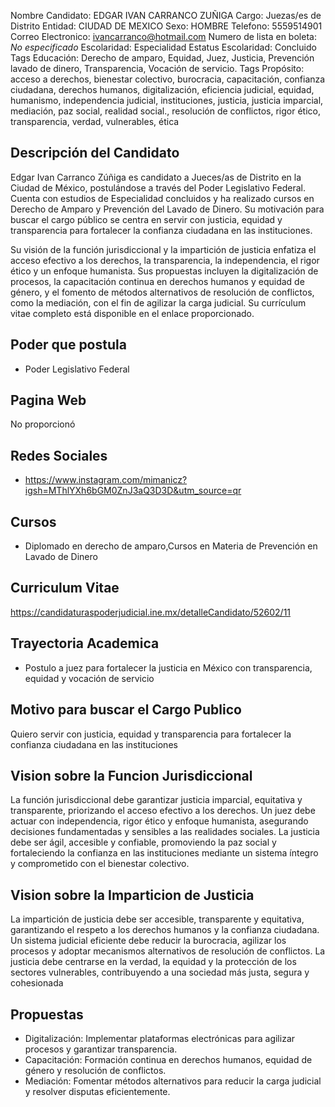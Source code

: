 Nombre Candidato: EDGAR IVAN CARRANCO ZUÑIGA
Cargo: Juezas/es de Distrito
Entidad: CIUDAD DE MEXICO
Sexo: HOMBRE
Telefono: 5559514901
Correo Electronico: ivancarranco@hotmail.com
Numero de lista en boleta: *No especificado*
Escolaridad: Especialidad
Estatus Escolaridad: Concluido
Tags Educación: Derecho de amparo, Equidad, Juez, Justicia, Prevención lavado de dinero, Transparencia, Vocación de servicio.
Tags Propósito: acceso a derechos, bienestar colectivo, burocracia, capacitación, confianza ciudadana, derechos humanos, digitalización, eficiencia judicial, equidad, humanismo, independencia judicial, instituciones, justicia, justicia imparcial, mediación, paz social, realidad social., resolución de conflictos, rigor ético, transparencia, verdad, vulnerables, ética


## Descripción del Candidato 

Edgar Ivan Carranco Zúñiga es candidato a Jueces/as de Distrito en la Ciudad de México, postulándose a través del Poder Legislativo Federal. Cuenta con estudios de Especialidad concluidos y ha realizado cursos en Derecho de Amparo y Prevención del Lavado de Dinero. Su motivación para buscar el cargo público se centra en servir con justicia, equidad y transparencia para fortalecer la confianza ciudadana en las instituciones.

Su visión de la función jurisdiccional y la impartición de justicia enfatiza el acceso efectivo a los derechos, la transparencia, la independencia, el rigor ético y un enfoque humanista. Sus propuestas incluyen la digitalización de procesos, la capacitación continua en derechos humanos y equidad de género, y el fomento de métodos alternativos de resolución de conflictos, como la mediación, con el fin de agilizar la carga judicial. Su currículum vitae completo está disponible en el enlace proporcionado.


## Poder que postula

- Poder Legislativo Federal


## Pagina Web

No proporcionó


## Redes Sociales

- https://www.instagram.com/mimanicz?igsh=MThlYXh6bGM0ZnJ3aQ3D3D&utm_source=qr


## Cursos

- Diplomado en derecho de amparo,Cursos en Materia de Prevención en Lavado de Dinero


## Curriculum Vitae

https://candidaturaspoderjudicial.ine.mx/detalleCandidato/52602/11


## Trayectoria Academica

- Postulo a juez para fortalecer la justicia en México con transparencia, equidad y vocación de servicio


## Motivo para buscar el Cargo Publico

Quiero servir con justicia, equidad y transparencia para fortalecer la confianza ciudadana en las instituciones


## Vision sobre la Funcion Jurisdiccional

La función jurisdiccional debe garantizar justicia imparcial, equitativa y transparente, priorizando el acceso efectivo a los derechos. Un juez debe actuar con independencia, rigor ético y enfoque humanista, asegurando decisiones fundamentadas y sensibles a las realidades sociales. La justicia debe ser ágil, accesible y confiable, promoviendo la paz social y fortaleciendo la confianza en las instituciones mediante un sistema íntegro y comprometido con el bienestar colectivo.


## Vision sobre la Imparticion de Justicia

La impartición de justicia debe ser accesible, transparente y equitativa, garantizando el respeto a los derechos humanos y la confianza ciudadana. Un sistema judicial eficiente debe reducir la burocracia, agilizar los procesos y adoptar mecanismos alternativos de resolución de conflictos. La justicia debe centrarse en la verdad, la equidad y la protección de los sectores vulnerables, contribuyendo a una sociedad más justa, segura y cohesionada


## Propuestas

- Digitalización: Implementar plataformas electrónicas para agilizar procesos y garantizar transparencia.
- Capacitación: Formación continua en derechos humanos, equidad de género y resolución de conflictos.
- Mediación: Fomentar métodos alternativos para reducir la carga judicial y resolver disputas eficientemente.

